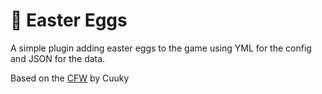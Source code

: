 # 🐰 Easter Eggs

A simple plugin adding easter eggs to the game using YML for the config and JSON for the data.

Based on the [CFW](https://github.com/CuukyOfficial/CFW) by Cuuky
